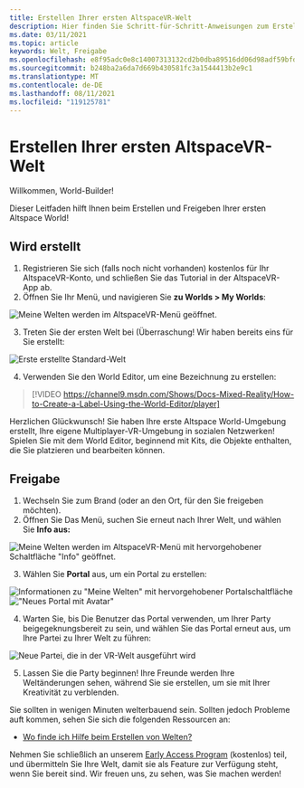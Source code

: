 ```yaml
---
title: Erstellen Ihrer ersten AltspaceVR-Welt
description: Hier finden Sie Schritt-für-Schritt-Anweisungen zum Erstellen und Freigeben Ihrer AltspaceVR-Welten für die Welt.
ms.date: 03/11/2021
ms.topic: article
keywords: Welt, Freigabe
ms.openlocfilehash: e8f95adc0e8c14007313132cd2b0dba89516dd06d98adf59bfd62a00dd3dadee
ms.sourcegitcommit: b248ba2a6da7d669b430581fc3a1544413b2e9c1
ms.translationtype: MT
ms.contentlocale: de-DE
ms.lasthandoff: 08/11/2021
ms.locfileid: "119125781"
---
```

# <a name="creating-your-first-altspacevr-world"></a>Erstellen Ihrer ersten AltspaceVR-Welt

Willkommen, World-Builder!

Dieser Leitfaden hilft Ihnen beim Erstellen und Freigeben Ihrer ersten Altspace World!

## <a name="creating"></a>Wird erstellt

1. Registrieren Sie sich (falls noch nicht vorhanden) kostenlos für Ihr AltspaceVR-Konto, und schließen Sie das Tutorial in der AltspaceVR-App ab.
2. Öffnen Sie Ihr Menü, und navigieren Sie **zu Worlds > My Worlds**:

![Meine Welten werden im AltspaceVR-Menü geöffnet.](images/world-building-img-01.png)

3. Treten Sie der ersten Welt bei (Überraschung! Wir haben bereits eins für Sie erstellt:

![Erste erstellte Standard-Welt](images/world-building-img-02.png)

4. Verwenden Sie den World Editor, um eine Bezeichnung zu erstellen:

> [!VIDEO https://channel9.msdn.com/Shows/Docs-Mixed-Reality/How-to-Create-a-Label-Using-the-World-Editor/player]

Herzlichen Glückwunsch! Sie haben Ihre erste Altspace World-Umgebung erstellt, Ihre eigene Multiplayer-VR-Umgebung in sozialen Netzwerken! Spielen Sie mit dem World Editor, beginnend mit Kits, die Objekte enthalten, die Sie platzieren und bearbeiten können.

## <a name="sharing"></a>Freigabe

1. Wechseln Sie zum Brand (oder an den Ort, für den Sie freigeben möchten).
2. Öffnen Sie Das Menü, suchen Sie erneut nach Ihrer Welt, und wählen Sie **Info aus:**

![Meine Welten werden im AltspaceVR-Menü mit hervorgehobener Schaltfläche "Info" geöffnet.](images/world-building-img-03.png)

3. Wählen Sie **Portal** aus, um ein Portal zu erstellen:

![Informationen zu "Meine Welten" mit hervorgehobener Portalschaltfläche ](images/world-building-img-04.png)
 ![ "Neues Portal mit Avatar"](images/world-building-img-05.png)

4. Warten Sie, bis Die Benutzer das Portal verwenden, um Ihrer Party beigegeknungsbereit zu sein, und wählen Sie das Portal erneut aus, um Ihre Partei zu Ihrer Welt zu führen:

![Neue Partei, die in der VR-Welt ausgeführt wird](images/world-building-img-06.png)

5. Lassen Sie die Party beginnen! Ihre Freunde werden Ihre Weltänderungen sehen, während Sie sie erstellen, um sie mit Ihrer Kreativität zu verblenden.

Sie sollten in wenigen Minuten welterbauend sein. Sollten jedoch Probleme auft kommen, sehen Sie sich die folgenden Ressourcen an:
* [Wo finde ich Hilfe beim Erstellen von Welten?](getting-help.md)

Nehmen Sie schließlich an unserem [Early Access Program](early-access.md) (kostenlos) teil, und übermitteln Sie Ihre Welt, damit sie als Feature zur Verfügung steht, wenn Sie bereit sind. Wir freuen uns, zu sehen, was Sie machen werden!